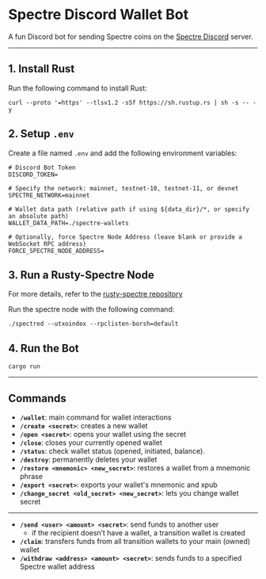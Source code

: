 # Spectre Discord Wallet Bot

A fun Discord bot for sending Spectre coins on the [Spectre Discord](https://discord.spectre-network.org/) server.

---

## 1. Install Rust

Run the following command to install Rust:

```shell
curl --proto '=https' --tlsv1.2 -sSf https://sh.rustup.rs | sh -s -- -y
```

## 2. Setup `.env`

Create a file named `.env` and add the following environment variables:

```shell
# Discord Bot Token
DISCORD_TOKEN=

# Specify the network: mainnet, testnet-10, testnet-11, or devnet
SPECTRE_NETWORK=mainnet

# Wallet data path (relative path if using ${data_dir}/*, or specify an absolute path)
WALLET_DATA_PATH=./spectre-wallets

# Optionally, force Spectre Node Address (leave blank or provide a WebSocket RPC address)
FORCE_SPECTRE_NODE_ADDRESS=
```

## 3. Run a Rusty-Spectre Node

For more details, refer to the [rusty-spectre repository](https://github.com/spectre-project/rusty-spectre)

Run the spectre node with the following command:

```shell
./spectred --utxoindex --rpclisten-borsh=default
```

## 4. Run the Bot

```shell
cargo run
```

---

## Commands

- **`/wallet`**: main command for wallet interactions
- **`/create <secret>`**: creates a new wallet
- **`/open <secret>`**: opens your wallet using the secret
- **`/close`**: closes your currently opened wallet
- **`/status`**: check wallet status (opened, initiated, balance).
- **`/destroy`**: permanently deletes your wallet
- **`/restore <mnemonic> <new_secret>`**: restores a wallet from a mnemonic phrase
- **`/export <secret>`**: exports your wallet's mnemonic and xpub
- **`/change_secret <old_secret> <new_secret>`**: lets you change wallet secret

---

- **`/send <user> <amount> <secret>`**: send funds to another user
  - if the recipient doesn’t have a wallet, a transition wallet is created
- **`/claim`**: transfers funds from all transition wallets to your main (owned) wallet
- **`/withdraw <address> <amount> <secret>`**: sends funds to a specified Spectre wallet address
